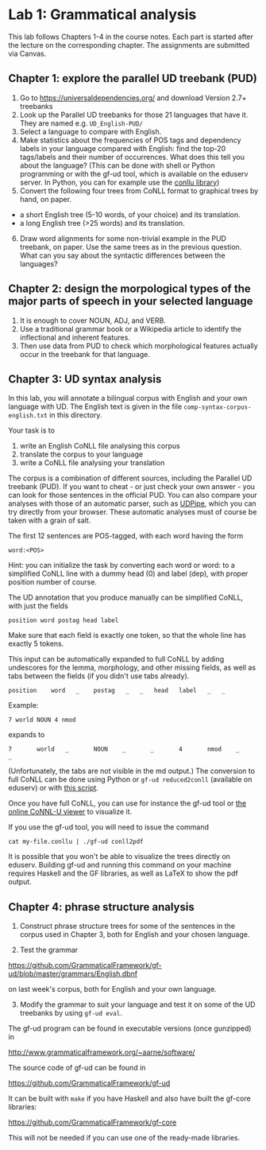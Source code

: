 # Lab 1: Grammatical analysis


This lab follows Chapters 1-4 in the course notes. Each part is started after the lecture on the corresponding chapter.
The assignments are submitted via Canvas.

## Chapter 1: explore the parallel UD treebank (PUD)

1. Go to https://universaldependencies.org/ and download Version 2.7+ treebanks
2. Look up the Parallel UD treebanks for those 21 languages that have it. They are named e.g. `UD_English-PUD/`
3. Select a language to compare with English.
4. Make statistics about the frequencies of POS tags and dependency
  labels in your language compared with English: find the top-20 tags/labels and their number of occurrences.
  What does this tell you about the language?
  (This can be done with shell or Python programming or with the gf-ud tool, which is available on the eduserv server. In Python, you can for example use the [conllu library](https://github.com/EmilStenstrom/conllu))
5. Convert the following four trees from CoNLL format to graphical
trees by hand, on paper.
- a short English tree (5-10 words, of your choice) and its translation.
- a long English tree (>25 words) and its translation.
6. Draw word alignments for some non-trivial example in the PUD treebank, on paper.
  Use the same trees as in the previous question.
  What can you say about the syntactic differences between the languages?


## Chapter 2: design the morpological types of the major parts of speech in your selected language

1. It is enough to cover NOUN, ADJ, and VERB.
2. Use a traditional grammar book or a Wikipedia article to identify the inflectional and inherent features.
3. Then use data from PUD to check which morphological features actually occur in the treebank for that language. 

## Chapter 3: UD syntax analysis

In this lab, you will annotate a bilingual corpus with English and your own language with UD.
The English text is given in the file `comp-syntax-corpus-english.txt` in this directory.

Your task is to
1. write an English CoNLL file analysing this corpus
2. translate the corpus to your language
3. write a CoNLL file analysing your translation

The corpus is a combination of different sources, including the Parallel UD treebank (PUD).
If you want to cheat - or just check your own answer - you can look for those sentences in the official PUD. You can also compare your analyses with those of an automatic parser, such as [UDPipe](https://lindat.mff.cuni.cz/services/udpipe/), which you can try directly from your browser. These automatic analyses must of course be taken with a grain of salt.

The first 12 sentences are POS-tagged, with each word having the form

`word:<POS>`

Hint: you can initialize the task by converting each word or word:<POS> to a simplified CoNLL line with a dummy head (0) and label (dep), with proper position number of course.

The UD annotation that you produce manually can be simplified CoNLL, with just the fields

`position word postag head label`

Make sure that each field is exactly one token, so that the whole line has exactly 5 tokens.

This input can be automatically expanded to full CoNLL by adding undescores for the lemma, morphology, and other missing fields, as well as tabs between the fields (if you didn't use tabs already).

`position    word   _    postag   _   _   head   label   _   _`

Example:

`7 world NOUN 4 nmod`

expands to

`7       world   _       NOUN    _       _       4       nmod    _       _`

(Unfortunately, the tabs are not visible in the md output.)
The conversion to full CoNLL can be done using Python or `gf-ud reduced2conll` (available on eduserv) or with [this script](https://gist.github.com/harisont/612a87d20f729aa3411041f873367fa2).

Once you have full CoNLL, you can use for instance the gf-ud tool or [the online CoNNL-U viewer](https://universaldependencies.org/conllu_viewer.html) to visualize it.

If you use the gf-ud tool, you will need to issue the command

`cat my-file.conllu | ./gf-ud conll2pdf`

It is possible that you won't be able to visualize the trees directly on eduserv.
Building gf-ud and running this command on your machine requires Haskell and the GF libraries, as well as LaTeX to show the pdf output.

## Chapter 4: phrase structure analysis

1. Construct phrase structure trees for some of the sentences in the corpus used in Chapter 3, both for English and your chosen language.

2. Test the grammar

https://github.com/GrammaticalFramework/gf-ud/blob/master/grammars/English.dbnf

on last week's corpus, both for English and your own language.

3. Modify the grammar to suit your language and test it on some of the UD treebanks by using `gf-ud eval`.


The gf-ud program can be found in executable versions (once gunzipped) in

http://www.grammaticalframework.org/~aarne/software/

The source code of gf-ud can be found in

https://github.com/GrammaticalFramework/gf-ud

It can be built with `make` if you have Haskell and also have built the gf-core libraries:

https://github.com/GrammaticalFramework/gf-core

This will not be needed if you can use one of the ready-made libraries.


